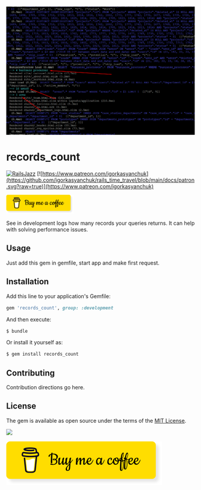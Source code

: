 <img src="https://raw.githubusercontent.com/igorkasyanchuk/records_count/master/doc/count.png"
/>

# records_count

[![RailsJazz](https://github.com/igorkasyanchuk/rails_time_travel/blob/main/docs/my_other.svg?raw=true)](https://www.railsjazz.com)
[![https://www.patreon.com/igorkasyanchuk](https://github.com/igorkasyanchuk/rails_time_travel/blob/main/docs/patron.svg?raw=true)](https://www.patreon.com/igorkasyanchuk)

[!["Buy Me A Coffee"](https://github.com/igorkasyanchuk/get-smart/blob/main/docs/snapshot-bmc-button-small.png?raw=true)](https://buymeacoffee.com/igorkasyanchuk)


See in development logs how many records your queries returns. It can help with solving performance issues.

## Usage

Just add this gem in gemfile, start app and make first request.

## Installation

Add this line to your application's Gemfile:

```ruby
gem 'records_count', group: :development
```

And then execute:
```bash
$ bundle
```

Or install it yourself as:
```bash
$ gem install records_count
```

## Contributing
Contribution directions go here.

## License
The gem is available as open source under the terms of the [MIT License](http://opensource.org/licenses/MIT).

[<img src="https://github.com/igorkasyanchuk/rails_time_travel/blob/main/docs/more_gems.png?raw=true"
/>](https://www.railsjazz.com/?utm_source=github&utm_medium=bottom&utm_campaign=records_count)

[!["Buy Me A Coffee"](https://github.com/igorkasyanchuk/get-smart/blob/main/docs/snapshot-bmc-button.png?raw=true)](https://buymeacoffee.com/igorkasyanchuk)
